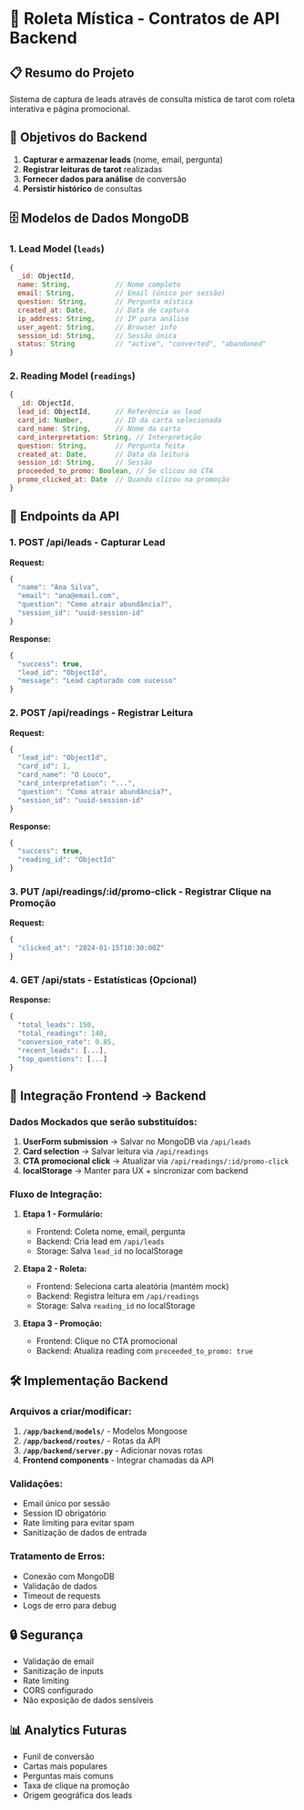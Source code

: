 # 🔮 Roleta Mística - Contratos de API Backend

## 📋 Resumo do Projeto
Sistema de captura de leads através de consulta mística de tarot com roleta interativa e página promocional.

## 🎯 Objetivos do Backend
1. **Capturar e armazenar leads** (nome, email, pergunta)
2. **Registrar leituras de tarot** realizadas
3. **Fornecer dados para análise** de conversão
4. **Persistir histórico** de consultas

## 🗄️ Modelos de Dados MongoDB

### 1. **Lead Model** (`leads`)
```javascript
{
  _id: ObjectId,
  name: String,           // Nome completo
  email: String,          // Email (único por sessão)
  question: String,       // Pergunta mística
  created_at: Date,       // Data de captura
  ip_address: String,     // IP para análise
  user_agent: String,     // Browser info
  session_id: String,     // Sessão única
  status: String          // "active", "converted", "abandoned"
}
```

### 2. **Reading Model** (`readings`)
```javascript
{
  _id: ObjectId,
  lead_id: ObjectId,      // Referência ao lead
  card_id: Number,        // ID da carta selecionada
  card_name: String,      // Nome da carta
  card_interpretation: String, // Interpretação
  question: String,       // Pergunta feita
  created_at: Date,       // Data da leitura
  session_id: String,     // Sessão
  proceeded_to_promo: Boolean, // Se clicou no CTA
  promo_clicked_at: Date  // Quando clicou na promoção
}
```

## 🔌 Endpoints da API

### 1. **POST /api/leads** - Capturar Lead
**Request:**
```javascript
{
  "name": "Ana Silva",
  "email": "ana@email.com", 
  "question": "Como atrair abundância?",
  "session_id": "uuid-session-id"
}
```
**Response:**
```javascript
{
  "success": true,
  "lead_id": "ObjectId",
  "message": "Lead capturado com sucesso"
}
```

### 2. **POST /api/readings** - Registrar Leitura
**Request:**
```javascript
{
  "lead_id": "ObjectId",
  "card_id": 1,
  "card_name": "O Louco",
  "card_interpretation": "...",
  "question": "Como atrair abundância?",
  "session_id": "uuid-session-id"
}
```
**Response:**
```javascript
{
  "success": true,
  "reading_id": "ObjectId"
}
```

### 3. **PUT /api/readings/:id/promo-click** - Registrar Clique na Promoção
**Request:**
```javascript
{
  "clicked_at": "2024-01-15T10:30:00Z"
}
```

### 4. **GET /api/stats** - Estatísticas (Opcional)
**Response:**
```javascript
{
  "total_leads": 150,
  "total_readings": 140, 
  "conversion_rate": 0.85,
  "recent_leads": [...],
  "top_questions": [...]
}
```

## 🔄 Integração Frontend → Backend

### **Dados Mockados que serão substituídos:**
1. **UserForm submission** → Salvar no MongoDB via `/api/leads`
2. **Card selection** → Salvar leitura via `/api/readings` 
3. **CTA promocional click** → Atualizar via `/api/readings/:id/promo-click`
4. **localStorage** → Manter para UX + sincronizar com backend

### **Fluxo de Integração:**
1. **Etapa 1 - Formulário:**
   - Frontend: Coleta nome, email, pergunta
   - Backend: Cria lead em `/api/leads`
   - Storage: Salva `lead_id` no localStorage

2. **Etapa 2 - Roleta:**
   - Frontend: Seleciona carta aleatória (mantém mock)
   - Backend: Registra leitura em `/api/readings`
   - Storage: Salva `reading_id` no localStorage

3. **Etapa 3 - Promoção:**
   - Frontend: Clique no CTA promocional
   - Backend: Atualiza reading com `proceeded_to_promo: true`

## 🛠️ Implementação Backend

### **Arquivos a criar/modificar:**
1. **`/app/backend/models/`** - Modelos Mongoose
2. **`/app/backend/routes/`** - Rotas da API
3. **`/app/backend/server.py`** - Adicionar novas rotas
4. **Frontend components** - Integrar chamadas da API

### **Validações:**
- Email único por sessão
- Session ID obrigatório
- Rate limiting para evitar spam
- Sanitização de dados de entrada

### **Tratamento de Erros:**
- Conexão com MongoDB
- Validação de dados
- Timeout de requests
- Logs de erro para debug

## 🔒 Segurança
- Validação de email
- Sanitização de inputs
- Rate limiting
- CORS configurado
- Não exposição de dados sensíveis

## 📊 Analytics Futuras
- Funil de conversão
- Cartas mais populares
- Perguntas mais comuns
- Taxa de clique na promoção
- Origem geográfica dos leads